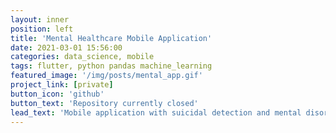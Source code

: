 ```yaml
---
layout: inner
position: left
title: 'Mental Healthcare Mobile Application'
date: 2021-03-01 15:56:00
categories: data_science, mobile
tags: flutter, python pandas machine_learning
featured_image: '/img/posts/mental_app.gif'
project_link: [private]
button_icon: 'github'
button_text: 'Repository currently closed'
lead_text: 'Mobile application with suicidal detection and mental disorder classification'
---
```


